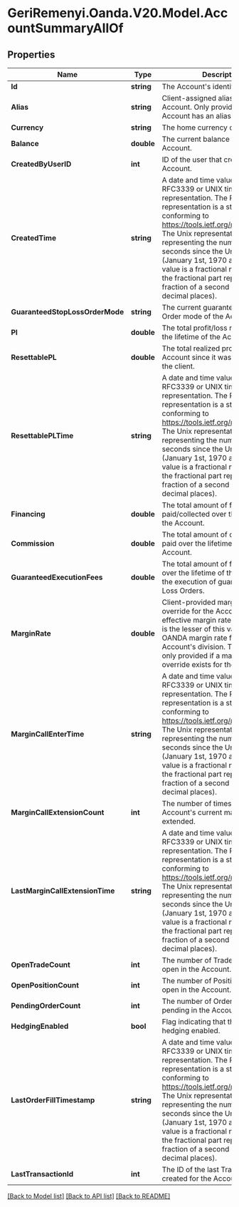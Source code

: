# GeriRemenyi.Oanda.V20.Model.AccountSummaryAllOf
## Properties

Name | Type | Description | Notes
------------ | ------------- | ------------- | -------------
**Id** | **string** | The Account&#39;s identifier | [optional] 
**Alias** | **string** | Client-assigned alias for the Account. Only provided if the Account has an alias set | [optional] 
**Currency** | **string** | The home currency of the Account | [optional] 
**Balance** | **double** | The current balance of the Account. | [optional] 
**CreatedByUserID** | **int** | ID of the user that created the Account. | [optional] 
**CreatedTime** | **string** | A date and time value using either RFC3339 or UNIX time representation. The RFC 3339 representation is a string conforming to https://tools.ietf.org/rfc/rfc3339.txt. The Unix representation is a string representing the number of seconds since the Unix Epoch (January 1st, 1970 at UTC). The value is a fractional number, where the fractional part represents a fraction of a second (up to nine decimal places). | [optional] 
**GuaranteedStopLossOrderMode** | **string** | The current guaranteed Stop Loss Order mode of the Account. | [optional] 
**Pl** | **double** | The total profit/loss realized over the lifetime of the Account. | [optional] 
**ResettablePL** | **double** | The total realized profit/loss for the Account since it was last reset by the client. | [optional] 
**ResettablePLTime** | **string** | A date and time value using either RFC3339 or UNIX time representation. The RFC 3339 representation is a string conforming to https://tools.ietf.org/rfc/rfc3339.txt. The Unix representation is a string representing the number of seconds since the Unix Epoch (January 1st, 1970 at UTC). The value is a fractional number, where the fractional part represents a fraction of a second (up to nine decimal places). | [optional] 
**Financing** | **double** | The total amount of financing paid/collected over the lifetime of the Account. | [optional] 
**Commission** | **double** | The total amount of commission paid over the lifetime of the Account. | [optional] 
**GuaranteedExecutionFees** | **double** | The total amount of fees charged over the lifetime of the Account for the execution of guaranteed Stop Loss Orders. | [optional] 
**MarginRate** | **double** | Client-provided margin rate override for the Account. The effective margin rate of the Account is the lesser of this value and the OANDA margin rate for the Account&#39;s division. This value is only provided if a margin rate override exists for the Account. | [optional] 
**MarginCallEnterTime** | **string** | A date and time value using either RFC3339 or UNIX time representation. The RFC 3339 representation is a string conforming to https://tools.ietf.org/rfc/rfc3339.txt. The Unix representation is a string representing the number of seconds since the Unix Epoch (January 1st, 1970 at UTC). The value is a fractional number, where the fractional part represents a fraction of a second (up to nine decimal places). | [optional] 
**MarginCallExtensionCount** | **int** | The number of times that the Account&#39;s current margin call was extended. | [optional] 
**LastMarginCallExtensionTime** | **string** | A date and time value using either RFC3339 or UNIX time representation. The RFC 3339 representation is a string conforming to https://tools.ietf.org/rfc/rfc3339.txt. The Unix representation is a string representing the number of seconds since the Unix Epoch (January 1st, 1970 at UTC). The value is a fractional number, where the fractional part represents a fraction of a second (up to nine decimal places). | [optional] 
**OpenTradeCount** | **int** | The number of Trades currently open in the Account. | [optional] 
**OpenPositionCount** | **int** | The number of Positions currently open in the Account. | [optional] 
**PendingOrderCount** | **int** | The number of Orders currently pending in the Account. | [optional] 
**HedgingEnabled** | **bool** | Flag indicating that the Account has hedging enabled. | [optional] 
**LastOrderFillTimestamp** | **string** | A date and time value using either RFC3339 or UNIX time representation. The RFC 3339 representation is a string conforming to https://tools.ietf.org/rfc/rfc3339.txt. The Unix representation is a string representing the number of seconds since the Unix Epoch (January 1st, 1970 at UTC). The value is a fractional number, where the fractional part represents a fraction of a second (up to nine decimal places). | [optional] 
**LastTransactionId** | **int** | The ID of the last Transaction created for the Account. | [optional] 

[[Back to Model list]](../README.md#documentation-for-models) [[Back to API list]](../README.md#documentation-for-api-endpoints) [[Back to README]](../README.md)

